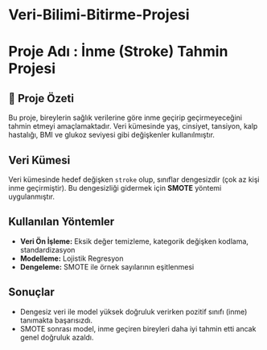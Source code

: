 # Veri-Bilimi-Bitirme-Projesi
# Proje Adı : İnme (Stroke) Tahmin Projesi

## 📌 Proje Özeti

Bu proje, bireylerin sağlık verilerine göre inme geçirip geçirmeyeceğini tahmin etmeyi amaçlamaktadır. Veri kümesinde yaş, cinsiyet, tansiyon, kalp hastalığı, BMI ve glukoz seviyesi gibi değişkenler kullanılmıştır.

##  Veri Kümesi

Veri kümesinde hedef değişken `stroke` olup, sınıflar dengesizdir (çok az kişi inme geçirmiştir). Bu dengesizliği gidermek için **SMOTE** yöntemi uygulanmıştır.

##  Kullanılan Yöntemler

- **Veri Ön İşleme:** Eksik değer temizleme, kategorik değişken kodlama, standardizasyon
- **Modelleme:** Lojistik Regresyon
- **Dengeleme:** SMOTE ile örnek sayılarının eşitlenmesi

##  Sonuçlar

- Dengesiz veri ile model yüksek doğruluk verirken pozitif sınıfı (inme) tanımakta başarısızdı.
- SMOTE sonrası model, inme geçiren bireyleri daha iyi tahmin etti ancak genel doğruluk azaldı.
